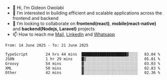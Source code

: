 - 👋 Hi, I’m Gideon Owolabi
- 👀 I’m interested in building efficient and scalable applications across the frontend and backend
- 💞️ I’m looking to collaborate on <b>frontend(react)</b>, <b>mobile(react-native)</b> and <b>backend(Nodejs, Laravel)</b> projects
- 📫 How to reach me <a href="mailto:gideoniyin2021@gmail.com">Mail</a>, <a href="https://www.linkedin.com/in/gideon-owolabi-9b667a232/">LinkedIn</a> and <a href="https://wa.me/2348055377085">Whatsapp</a>

<!---
gude1/gude1 is a ✨ special ✨ repository because its `README.md` (this file) appears on your GitHub profile.
You can click the Preview link to take a look at your changes.
--->

<!--START_SECTION:waka-->

```txt
From: 14 June 2025 - To: 21 June 2025

TypeScript        24 hrs 44 mins  ████████████████████▓░░░░   83.04 %
JSON              1 hr 29 mins    █▒░░░░░░░░░░░░░░░░░░░░░░░   05.01 %
Groovy            54 mins         ▓░░░░░░░░░░░░░░░░░░░░░░░░   03.03 %
XML               50 mins         ▓░░░░░░░░░░░░░░░░░░░░░░░░   02.83 %
Other             42 mins         ▓░░░░░░░░░░░░░░░░░░░░░░░░   02.36 %
```

<!--END_SECTION:waka-->
